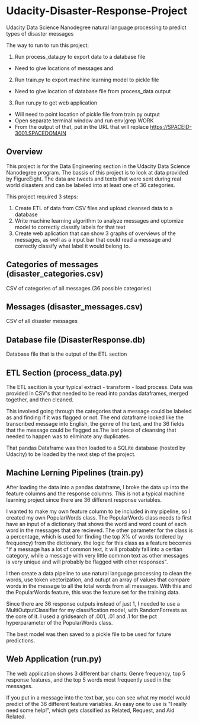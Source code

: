 # Udacity-Disaster-Response-Project
Udacity Data Science Nanodegree natural language processing to predict types of disaster messages

The way to run to run this project:

1. Run process_data.py to export data to a database file
  - Need to give locations of messages and 
2. Run train.py to export machine learning model to pickle file
  - Need to give location of database file from process_data output
3. Run run.py to get web application 
  - Will need to point location of pickle file from train.py output
  - Open separate terminal window and run env|grep WORK
  - From the output of that, put in the URL that will replace https://SPACEID-3001.SPACEDOMAIN

## Overview
This project is for the Data Engineering section in the Udacity Data Science Nanodegree program. The bassis of this project is to look at data provided by FigureEight. The data are tweets and texts that were sent during real world disasters and can be labeled into at least one of 36 categories. 

This project required 3 steps:
  1. Create ETL of data from CSV files and upload cleansed data to a database
  2. Write machine learning algorithm to analyze messages and optomize model to correctly classify labels for that text
  3. Create web aplication that can show 3 graphs of overviews of the messages, as well as a input bar that could read a message and correctly classify what label it would belong to.
  
## Categories of messages (disaster_categories.csv)
CSV of categories of all messages (36 possible categories)

## Messages (disaster_messages.csv)
CSV of all disaster messages

## Database file (DisasterResponse.db)
Database file that is the output of the ETL section
  
  
## ETL Section (process_data.py)

The ETL secition is your typical extract - transform - load process. Data was provided in CSV's that needed to be read into pandas dataframes, merged together, and then cleaned. 

This involved going through the categories that a message could be labeled as and finding if it was flagged or not. The end dataframe looked like the transcribed message into English, the genre of the text, and the 36 fields that the message could be flagged as.The last piece of cleansing that needed to happen was to eliminate any duplicates.

That pandas Dataframe was then loaded to a SQLite database (hosted by Udacity) to be loaded by the next step of the project.

## Machine Lerning Pipelines (train.py)

After loading the data into a pandas dataframe, I broke the data up into the feature columns and the response columns. This is not a typical machine learning project since there are 36 different response variables. 

I wanted to make my own feature column to be included in my pipeline, so I created my own PopularWords class. The PopularWords class needs to first have an input of a dictionary that shows the word and word count of each word in the messages that are recieved. The other parameter for the class is a percentage, which is used for finding the top X% of words (ordered by frequency) from the dictionary. the logic for this class as a feature becomes "If a message has a lot of common text, it will probably fall into a certian category, while a message with very little common text as other messages is very unique and will probably be flagged with other responses". 

I then create a data pipeline to use natural language processing to clean the words, use token vectorization, and outupt an array of values that compare words in the message to all the total words from all messages. With this and the PopularWords feature, this was the feature set for the training data. 

Since there are 36 response outputs instead of just 1, I needed to use a MultiOutputClassifier for my classification model, with RandomForrests as the core of it. I used a gridsearch of .001, .01 and .1 for the pct hyperparameter of the PopularWords class.

The best model was then saved to a pickle file to be used for future predictions.

## Web Application (run.py)

The web application shows 3 different bar charts: Genre frequency, top 5 response features, and the top 5 words most frequently used in the messages.

If you put in a message into the text bar, you can see what my model would predict of the 36 different feature variables. An easy one to use is "I really need some help!", which gets classified as Related, Request, and Aid Related.
